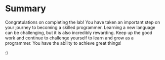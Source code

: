 # Summary

Congratulations on completing the lab! You have taken an important step on your journey to becoming a skilled programmer. Learning a new language can be challenging, but it is also incredibly rewarding. Keep up the good work and continue to challenge yourself to learn and grow as a programmer. You have the ability to achieve great things!

:)
